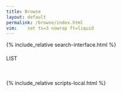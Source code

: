 ```yaml
---
title: Browse
layout: default
permalink: /browse/index.html
vim:	set ts=3 nowrap ft=liquid
---
```



{% include_relative search-interface.html %}


<div style="margin-bottom:50px; margin-top:20px;" id="list">LIST</div>


{% include_relative scripts-local.html %}



